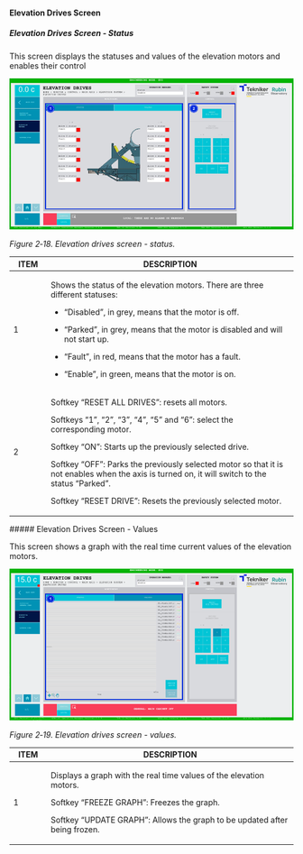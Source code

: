 #### Elevation Drives Screen

##### Elevation Drives Screen - Status

This screen displays the statuses and values of the elevation motors and enables their control

![Elevation drives screen - status](../Resources/media/image25.png)

*Figure 2‑18. Elevation drives screen - status.*

<table>
<colgroup>
<col style="width: 13%" />
<col style="width: 86%" />
</colgroup>
<thead>
<tr class="header">
<th>ITEM</th>
<th>DESCRIPTION</th>
</tr>
</thead>
<tbody>
<tr class="odd">
<td>1</td>
<td><p>Shows the status of the elevation motors. There are three different statuses:</p>
<ul>
<li><p>“Disabled”, in grey, means that the motor is off.</p></li>
<li><p>“Parked”, in grey, means that the motor is disabled and will not start up.</p></li>
<li><p>“Fault”, in red, means that the motor has a fault.</p></li>
<li><p>“Enable”, in green, means that the motor is on.</p></li>
</ul></td>
</tr>
<tr class="even">
<td>2</td>
<td><p>Softkey “RESET ALL DRIVES”: resets all motors.</p>
<p>Softkeys “1”, “2”, “3”, “4”, “5” and “6”: select the corresponding motor.</p>
<p>Softkey “ON”: Starts up the previously selected drive.</p>
<p>Softkey “OFF”: Parks the previously selected motor so that it is not enables when the axis is turned on,
it will switch to the status “Parked”.</p>
<p>Softkey “RESET DRIVE”: Resets the previously selected motor.</p></td>
</tr>
</tbody>
</table>
##### Elevation Drives Screen - Values

This screen shows a graph with the real time current values of the elevation motors.

![Elevation drives screen - values](../Resources/media/image26.png)

*Figure 2‑19. Elevation drives screen - values.*

<table>
<colgroup>
<col style="width: 13%" />
<col style="width: 86%" />
</colgroup>
<thead>
<tr class="header">
<th>ITEM</th>
<th>DESCRIPTION</th>
</tr>
</thead>
<tbody>
<tr class="odd">
<td>1</td>
<td><p>Displays a graph with the real time values of the elevation motors.</p>
<p>Softkey “FREEZE GRAPH”: Freezes the graph.</p>
<p>Softkey “UPDATE GRAPH”: Allows the graph to be updated after being frozen.</p></td>
</tr>
</tbody>
</table>
